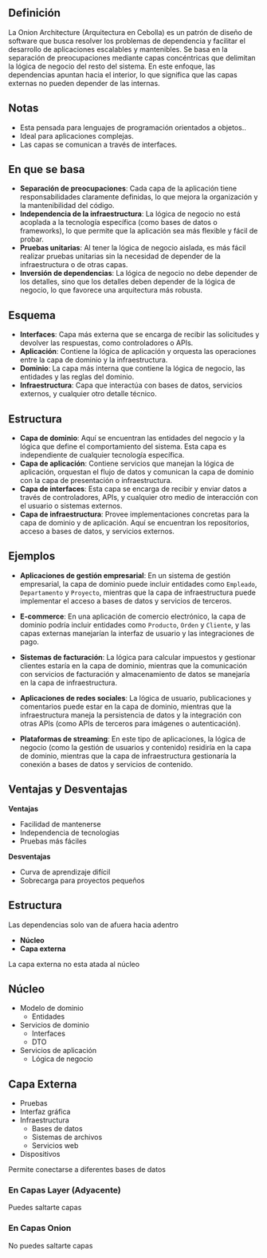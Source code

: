 ## Definición
La Onion Architecture (Arquitectura en Cebolla) es un patrón de diseño de software que busca resolver los problemas de dependencia y facilitar el desarrollo de aplicaciones escalables y mantenibles. Se basa en la separación de preocupaciones mediante capas concéntricas que delimitan la lógica de negocio del resto del sistema. En este enfoque, las dependencias apuntan hacia el interior, lo que significa que las capas externas no pueden depender de las internas.

## Notas
- Esta pensada para lenguajes de programación orientados a objetos..
- Ideal para aplicaciones complejas.
- Las capas se comunican a través de interfaces.
## En que se basa
- **Separación de preocupaciones**: Cada capa de la aplicación tiene responsabilidades claramente definidas, lo que mejora la organización y la mantenibilidad del código.
- **Independencia de la infraestructura**: La lógica de negocio no está acoplada a la tecnología específica (como bases de datos o frameworks), lo que permite que la aplicación sea más flexible y fácil de probar.
- **Pruebas unitarias**: Al tener la lógica de negocio aislada, es más fácil realizar pruebas unitarias sin la necesidad de depender de la infraestructura o de otras capas.
- **Inversión de dependencias**: La lógica de negocio no debe depender de los detalles, sino que los detalles deben depender de la lógica de negocio, lo que favorece una arquitectura más robusta.

## Esquema
- **Interfaces**: Capa más externa que se encarga de recibir las solicitudes y devolver las respuestas, como controladores o APIs.
- **Aplicación**: Contiene la lógica de aplicación y orquesta las operaciones entre la capa de dominio y la infraestructura.
- **Dominio**: La capa más interna que contiene la lógica de negocio, las entidades y las reglas del dominio.
- **Infraestructura**: Capa que interactúa con bases de datos, servicios externos, y cualquier otro detalle técnico.

## Estructura
- **Capa de dominio**: Aquí se encuentran las entidades del negocio y la lógica que define el comportamiento del sistema. Esta capa es independiente de cualquier tecnología específica.
- **Capa de aplicación**: Contiene servicios que manejan la lógica de aplicación, orquestan el flujo de datos y comunican la capa de dominio con la capa de presentación o infraestructura.
- **Capa de interfaces**: Esta capa se encarga de recibir y enviar datos a través de controladores, APIs, y cualquier otro medio de interacción con el usuario o sistemas externos.
- **Capa de infraestructura**: Provee implementaciones concretas para la capa de dominio y de aplicación. Aquí se encuentran los repositorios, acceso a bases de datos, y servicios externos.

## Ejemplos
- **Aplicaciones de gestión empresarial**: En un sistema de gestión empresarial, la capa de dominio puede incluir entidades como `Empleado`, `Departamento` y `Proyecto`, mientras que la capa de infraestructura puede implementar el acceso a bases de datos y servicios de terceros.
    
- **E-commerce**: En una aplicación de comercio electrónico, la capa de dominio podría incluir entidades como `Producto`, `Orden` y `Cliente`, y las capas externas manejarían la interfaz de usuario y las integraciones de pago.
    
- **Sistemas de facturación**: La lógica para calcular impuestos y gestionar clientes estaría en la capa de dominio, mientras que la comunicación con servicios de facturación y almacenamiento de datos se manejaría en la capa de infraestructura.
    
- **Aplicaciones de redes sociales**: La lógica de usuario, publicaciones y comentarios puede estar en la capa de dominio, mientras que la infraestructura maneja la persistencia de datos y la integración con otras APIs (como APIs de terceros para imágenes o autenticación).
    
- **Plataformas de streaming**: En este tipo de aplicaciones, la lógica de negocio (como la gestión de usuarios y contenido) residiría en la capa de dominio, mientras que la capa de infraestructura gestionaría la conexión a bases de datos y servicios de contenido.

## Ventajas y Desventajas

**Ventajas**
- Facilidad de mantenerse
- Independencia de tecnologias
- Pruebas más fáciles

**Desventajas**
- Curva de aprendizaje difícil
- Sobrecarga para proyectos pequeños

## Estructura 
Las dependencias solo van de afuera hacia adentro
- **Núcleo**
- **Capa externa**

La capa externa no esta atada al núcleo

## Núcleo
- Modelo de dominio
	- Entidades
- Servicios de dominio
	- Interfaces
	- DTO
- Servicios de aplicación
	- Lógica de negocio

## Capa Externa
- Pruebas
- Interfaz gráfica
- Infraestructura
	- Bases de datos
	- Sistemas de archivos
	- Servicios web
- Dispositivos

Permite conectarse a diferentes bases de datos

### En Capas Layer (Adyacente)
Puedes saltarte capas

### En Capas Onion
No puedes saltarte capas

